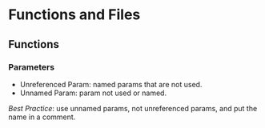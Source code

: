 # Functions and Files
## Functions
### Parameters
- Unreferenced Param: named params that are not used.
- Unnamed Param: param not used or named.

*Best Practice*: use unnamed params, not unreferenced params, and put the name in a comment.


